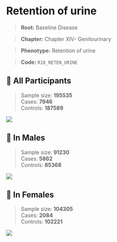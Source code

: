 # Retention of urine

> **Root:** Baseline Disease  

> **Chapter:** Chapter XIV- Genitourinary  

> **Phenotype:** Retention of urine  

> **Code:** `R18_RETEN_URINE`

## 🧪 All Participants  
> Sample size: **195535**  
> Cases: **7946**  
> Controls: **187589**
<img src="/Disease/Figures/ALL/Incidence/R18_RETEN_URINE.png"/>
<CsvTable src="/Disease/Data/ALL/Incidence/COX_R18_RETEN_URINE.csv" label="🔍 View full results" />

## 👨 In Males  
> Sample size: **91230**  
> Cases: **5862**  
> Controls: **85368**
<img src="/Disease/Figures/Male/Incidence/R18_RETEN_URINE.png"/>
<CsvTable src="/Disease/Data/Male/Incidence/COX_R18_RETEN_URINE.csv" label="🔍 View full results" />

## 👩 In Females  
> Sample size: **104305**  
> Cases: **2084**  
> Controls: **102221**
<img src="/Disease/Figures/Female/Incidence/R18_RETEN_URINE.png"/>
<CsvTable src="/Disease/Data/Female/Incidence/COX_R18_RETEN_URINE.csv" label="🔍 View full results" />
